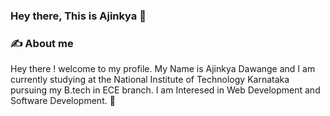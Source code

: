 ### Hey there, This is Ajinkya 👋

### ✍️ About me
Hey there ! welcome to my profile.
My Name is Ajinkya Dawange and I am currently studying at the National Institute of Technology Karnataka pursuing my B.tech in ECE branch.
I am Interesed in Web Development and Software Development. 💎
<!--
**ajinkyadawange31045/ajinkyadawange31045** is a ✨ _special_ ✨ repository because its `README.md` (this file) appears on your GitHub profile.

Here are some ideas to get you started:

- 🔭 I’m currently working on ...
- 🌱 I’m currently learning ...
- 👯 I’m looking to collaborate on ...
- 🤔 I’m looking for help with ...
- 💬 Ask me about ...
- 📫 How to reach me: ...
- 😄 Pronouns: ...
- ⚡ Fun fact: ...
-->
